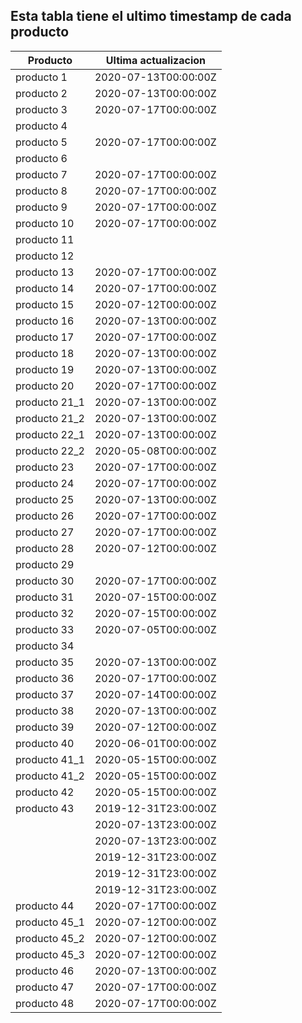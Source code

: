 ## Esta tabla tiene el ultimo timestamp de cada producto
|Producto|Ultima actualizacion |
|------ |------ |
|producto 1|2020-07-13T00:00:00Z|
|producto 2|2020-07-13T00:00:00Z|
|producto 3|2020-07-17T00:00:00Z|
|producto 4|
|producto 5|2020-07-17T00:00:00Z|
|producto 6|
|producto 7|2020-07-17T00:00:00Z|
|producto 8|2020-07-17T00:00:00Z|
|producto 9|2020-07-17T00:00:00Z|
|producto 10|2020-07-17T00:00:00Z|
|producto 11|
|producto 12|
|producto 13|2020-07-17T00:00:00Z|
|producto 14|2020-07-17T00:00:00Z|
|producto 15|2020-07-12T00:00:00Z|
|producto 16|2020-07-13T00:00:00Z|
|producto 17|2020-07-17T00:00:00Z|
|producto 18|2020-07-13T00:00:00Z|
|producto 19|2020-07-13T00:00:00Z|
|producto 20|2020-07-17T00:00:00Z|
|producto 21_1|2020-07-13T00:00:00Z|
|producto 21_2|2020-07-13T00:00:00Z|
|producto 22_1|2020-07-13T00:00:00Z|
|producto 22_2|2020-05-08T00:00:00Z|
|producto 23|2020-07-17T00:00:00Z|
|producto 24|2020-07-17T00:00:00Z|
|producto 25|2020-07-13T00:00:00Z|
|producto 26|2020-07-17T00:00:00Z|
|producto 27|2020-07-17T00:00:00Z|
|producto 28|2020-07-12T00:00:00Z|
|producto 29|
|producto 30|2020-07-17T00:00:00Z|
|producto 31|2020-07-15T00:00:00Z|
|producto 32|2020-07-15T00:00:00Z|
|producto 33|2020-07-05T00:00:00Z|
|producto 34|
|producto 35|2020-07-13T00:00:00Z|
|producto 36|2020-07-17T00:00:00Z|
|producto 37|2020-07-14T00:00:00Z|
|producto 38|2020-07-13T00:00:00Z|
|producto 39|2020-07-12T00:00:00Z|
|producto 40|2020-06-01T00:00:00Z|
|producto 41_1|2020-05-15T00:00:00Z|
|producto 41_2|2020-05-15T00:00:00Z|
|producto 42|2020-05-15T00:00:00Z|
|producto 43|2019-12-31T23:00:00Z|
| |2020-07-13T23:00:00Z|
| |2020-07-13T23:00:00Z|
| |2019-12-31T23:00:00Z|
| |2019-12-31T23:00:00Z|
| |2019-12-31T23:00:00Z|
|producto 44|2020-07-17T00:00:00Z|
|producto 45_1|2020-07-12T00:00:00Z|
|producto 45_2|2020-07-12T00:00:00Z|
|producto 45_3|2020-07-12T00:00:00Z|
|producto 46|2020-07-13T00:00:00Z|
|producto 47|2020-07-17T00:00:00Z|
|producto 48|2020-07-17T00:00:00Z|
